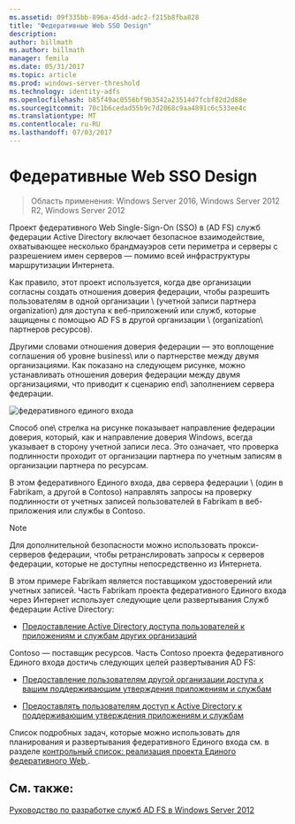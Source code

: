 ```yaml
---
ms.assetid: 09f335bb-896a-45dd-adc2-f215b8fba828
title: "Федеративные Web SSO Design"
description: 
author: billmath
ms.author: billmath
manager: femila
ms.date: 05/31/2017
ms.topic: article
ms.prod: windows-server-threshold
ms.technology: identity-adfs
ms.openlocfilehash: b85f49ac0556bf9b3542a23514d7fcbf82d2d88e
ms.sourcegitcommit: 70c1b6cedad55b9c7d2068c9aa4891c6c533ee4c
ms.translationtype: MT
ms.contentlocale: ru-RU
ms.lasthandoff: 07/03/2017
---
```

# <a name="federated-web-sso-design"></a>Федеративные Web SSO Design

>Область применения: Windows Server 2016, Windows Server 2012 R2, Windows Server 2012

Проект федеративного Web Single\-Sign\-On \(SSO\) в \(AD FS\) служб федерации Active Directory включает безопасное взаимодействие, охватывающее несколько брандмауэров сети периметра и серверы с разрешением имен серверов — помимо всей инфраструктуры маршрутизации Интернета.  
  
Как правило, этот проект используется, когда две организации согласны создать отношения доверия федерации, чтобы разрешить пользователям в одной организации \ (учетной записи партнера organization\) для доступа к веб-приложений или служб, которые защищены с помощью AD FS в другой организации \ (organization\ партнеров ресурсов).  
  
Другими словами отношения доверия федерации — это воплощение соглашения об уровне business\ или о партнерстве между двумя организациями. Как показано на следующем рисунке, можно устанавливать отношения доверия федерации между двумя организациями, что приводит к сценарию end\ заполнением сервера федерации.  
  
![федеративного единого входа](media/adfs2_FederatedWebSSODesign.gif)  
  
Способ one\ стрелка на рисунке показывает направление федерации доверия, который, как и направление доверия Windows, всегда указывает в сторону учетной записи леса. Это означает, что проверка подлинности проходит от организации партнера по учетным записям в организации партнера по ресурсам.  
  
В этом федеративного Единого входа, два сервера федерации \ (один в Fabrikam, а другой в Contoso\) направлять запросы на проверку подлинности от учетных записей пользователей в Fabrikam в веб-приложения или службы в Contoso.  
  
> [!NOTE]  
> Для дополнительной безопасности можно использовать прокси-серверов федерации, чтобы ретранслировать запросы к серверов федерации, которые не доступны непосредственно из Интернета.  
  
В этом примере Fabrikam является поставщиком удостоверений или учетных записей. Часть Fabrikam проекта федеративного Единого входа через Интернет использует следующие цели развертывания Служб федерации Active Directory:  
  
-   [Предоставление Active Directory доступа пользователей к приложениям и службам других организаций](Provide-Your-Active-Directory-Users-Access-to-the-Applications-and-Services-of-Other-Organizations.md)  
  
Contoso — поставщик ресурсов. Часть Contoso проекта федеративного Единого входа достичь следующих целей развертывания AD FS:  
  
-   [Предоставление пользователям другой организации доступа к вашим поддерживающим утверждения приложениям и службам](Provide-Users-in-Another-Organization-Access-to-Your-Claims-Aware-Applications-and-Services.md)  
  
-   [Предоставлять пользователям доступ к Active Directory к поддерживающим утверждения приложениям и службам](Provide-Your-Active-Directory-Users-Access-to-Your-Claims-Aware-Applications-and-Services.md)  
  
Список подробных задач, которые можно использовать для планирования и развертывания федеративного Единого входа см. в разделе [контрольный список: реализация проекта Единого федеративного Web ](../../ad-fs/deployment/Checklist--Implementing-a-Federated-Web-SSO-Design.md).  
  
## <a name="see-also"></a>См. также:
[Руководство по разработке служб AD FS в Windows Server 2012](AD-FS-Design-Guide-in-Windows-Server-2012.md)
